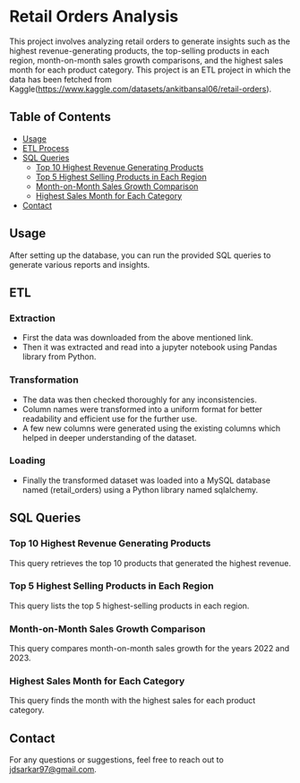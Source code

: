 # Retail Orders Analysis

This project involves analyzing retail orders to generate insights such as the highest revenue-generating products, the top-selling products in each region, month-on-month sales growth comparisons, and the highest sales month for each product category. This project is an ETL project in which the data has been fetched from Kaggle(https://www.kaggle.com/datasets/ankitbansal06/retail-orders). 

## Table of Contents

- [Usage](#Usage)
- [ETL Process](#ETL)
- [SQL Queries](#sql-queries)
  - [Top 10 Highest Revenue Generating Products](#top-10-highest-revenue-generating-products)
  - [Top 5 Highest Selling Products in Each Region](#top-5-highest-selling-products-in-each-region)
  - [Month-on-Month Sales Growth Comparison](#month-on-month-sales-growth-comparison)
  - [Highest Sales Month for Each Category](#highest-sales-month-for-each-category)
- [Contact](#contact)

## Usage
After setting up the database, you can run the provided SQL queries to generate various reports and insights.

## ETL

### Extraction
- First the data was downloaded from the above mentioned link.
- Then it was extracted and read into a jupyter notebook using Pandas library from Python.

### Transformation
- The data was then checked thoroughly for any inconsistencies.
- Column names were transformed into a uniform format for better readability and efficient use for the further use.
- A few new columns were generated using the existing columns which helped in deeper understanding of the dataset.

### Loading
- Finally the transformed dataset was loaded into a MySQL database named (retail_orders) using a Python library named sqlalchemy. 

## SQL Queries

### Top 10 Highest Revenue Generating Products
This query retrieves the top 10 products that generated the highest revenue.

### Top 5 Highest Selling Products in Each Region
This query lists the top 5 highest-selling products in each region.

### Month-on-Month Sales Growth Comparison
This query compares month-on-month sales growth for the years 2022 and 2023.

### Highest Sales Month for Each Category
This query finds the month with the highest sales for each product category.

## Contact
For any questions or suggestions, feel free to reach out to jdsarkar97@gmail.com.
